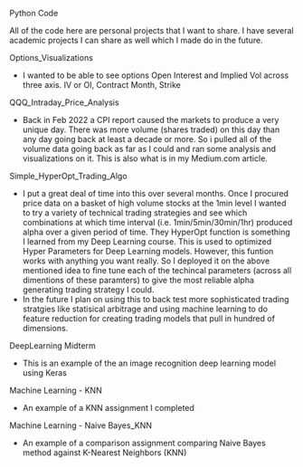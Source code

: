 Python Code

All of the code here are personal projects that I want to share. I have several academic projects I can share as well which I made do in the future.

Options_Visualizations
  - I wanted to be able to see options Open Interest and Implied Vol across three axis. IV or OI, Contract Month, Strike
  
QQQ_Intraday_Price_Analysis
  - Back in Feb 2022 a CPI report caused the markets to produce a very unique day. There was more volume (shares traded) on this day than any day going back at least a decade or more. So i pulled all of the volume data going back as far as I could and ran some analysis and visualizations on it. This is also what is in my Medium.com article.

Simple_HyperOpt_Trading_Algo
  - I put a great deal of time into this over several months. Once I procured price data on a basket of high volume stocks at the 1min level I wanted to try a variety of technical trading strategies and see which combinations at which time interval (i.e. 1min/5min/30min/1hr) produced alpha over a given period of time. They HyperOpt function is something I learned from my Deep Learning course. This is used to optimized Hyper Parameters for Deep Learning models. However, this funtion works with anything you want really. So I deployed it on the above mentioned idea to fine tune each of the techincal parameters (across all dimentions of these paramters) to give the most reliable alpha generating trading strategy I could. 
  - In the future I plan on using this to back test more sophisticated trading stratgies like statisical arbitrage and using machine learning to do feature reduction for creating trading models that pull in hundred of dimensions. 

DeepLearning Midterm
  - This is an example of the an image recognition deep learning model using Keras
  
Machine Learning - KNN
  - An example of a KNN assignment I completed
  
 Machine Learning - Naive Bayes_KNN
  - An example of a comparison assignment comparing Naive Bayes method against K-Nearest Neighbors (KNN)
